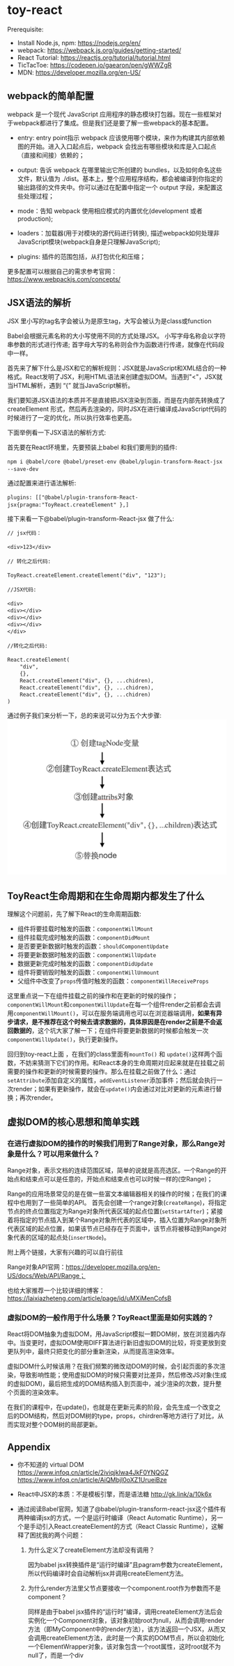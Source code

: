 # toy-react

Prerequisite:
* Install Node.js, npm: https://nodejs.org/en/ 
* webpack: https://webpack.js.org/guides/getting-started/ 
* React Tutorial: https://reactjs.org/tutorial/tutorial.html 
* TicTacToe: https://codepen.io/gaearon/pen/gWWZgR 
* MDN: https://developer.mozilla.org/en-US/

## webpack的简单配置

webpack 是一个现代 JavaScript 应用程序的静态模块打包器。现在一些框架对于webpack都进行了集成。但是我们还是要了解一些webpack的基本配置。

* entry: entry point指示 webpack 应该使用哪个模块，来作为构建其内部依赖图的开始。进入入口起点后，webpack 会找出有哪些模块和库是入口起点（直接和间接）依赖的；

* output: 告诉 webpack 在哪里输出它所创建的 bundles，以及如何命名这些文件，默认值为 ./dist。基本上，整个应用程序结构，都会被编译到你指定的输出路径的文件夹中。你可以通过在配置中指定一个 output 字段，来配置这些处理过程；

* mode：告知 webpack 使用相应模式的内置优化(development 或者 production);

* loaders：加载器(用于对模块的源代码进行转换), 描述webpack如何处理非JavaScript模块(webpack自身是只理解JavaScript); 

* plugins: 插件的范围包括，从打包优化和压缩；

更多配置可以根据自己的需求参考官网：https://www.webpackjs.com/concepts/

## JSX语法的解析

JSX 里小写的tag名字会被认为是原生tag，大写会被认为是class或function

Babel会根据元素名称的大小写使用不同的方式处理JSX。 小写字母名称会以字符串参数的形式进行传递; 首字母大写的名称则会作为函数进行传递，就像在代码段中一样。

首先来了解下什么是JSX和它的解析规则：JSX就是JavaScript和XML结合的一种格式。React发明了JSX，利用HTML语法来创建虚拟DOM。当遇到"<"，JSX就当HTML解析，遇到 “{” 就当JavaScript解析。

我们要知道JSX语法的本质并不是直接把JSX渲染到页面，而是在内部先转换成了createElement 形式，然后再去渲染的，同时JSX在进行编译成JavaScript代码的时候进行了一定的优化，所以执行效率也更高。

下面举例看一下JSX语法的解析方式: 

首先要在React环境里，先要预装上babel 和我们要用到的插件:

`npm i @babel/core @babel/preset-env @babel/plugin-transform-React-jsx --save-dev`

通过配置来进行语法解析:

`plugins: [["@babel/plugin-transform-React-jsx{pragma:"ToyReact.createElement" },]`

接下来看一下@babel/plugin-transform-React-jsx 做了什么: 

```JSX
// jsx代码：

<div>123</div>

// 转化之后代码: 

ToyReact.createElement.createElement("div", "123");

//JSX代码:

<div>     
<div></div>    
<div></div>     
<div></div> 
</div> 

//转化之后代码:

React.createElement(     
    "div",     
    {},     
    React.createElement("div", {}, ...chidren),     
    React.createElement("div", {}, ...chidren),     
    React.createElement("div", {}, ...chidren) 
)
```

通过例子我们来分析一下，总的来说可以分为五个大步骤: 
![5steps](/5steps.pic)

## ToyReact生命周期和在生命周期内都发生了什么

理解这个问题前，先了解下React的生命周期函数: 

- 组件将要挂载时触发的函数：`componentWillMount`
- 组件挂载完成时触发的函数：`componentDidMount`
- 是否要更新数据时触发的函数：`shouldComponentUpdate`
- 将要更新数据时触发的函数：`componentWillUpdate`
- 数据更新完成时触发的函数：`componentDidUpdate`
- 组件将要销毁时触发的函数：`componentWillUnmount`
- 父组件中改变了`props`传值时触发的函数：`componentWillReceiveProps`

这里重点说一下在组件挂载之前的操作和在更新的时候的操作；`componentWillMount`和`componentWillUpdate`在每一个组件render之前都会去调用`componentWillMount()`，可以在服务端调用也可以在浏览器端调用，**如果有异步请求，是不推荐在这个时候去请求数据的，具体原因是在render之前是不会返回数据的**，这个坑大家了解一下；在组件将要更新数据的时候都会触发一次`componentWillUpdate()`，执行更新操作。

回归到toy-react上面 ，在我们的class里面有`mountTo()` 和 `update()`这样两个函数，不妨来猜测下它们的作用。和React本身的生命周期对应起来就是在挂载之前需要的操作和更新的时候需要的操作。那么在挂载之前做了什么：通过`setAttribute`添加自定义的属性，`addEventListener`添加事件；然后就会执行一次render；如果有更新操作，就会在`update()`内会通过对比对更新的元素进行替换；再次render。

## 虚拟DOM的核心思想和简单实践

### 在进行虚拟DOM的操作的时候我们用到了Range对象，那么Range对象是什么？可以用来做什么？

Range对象，表示文档的连续范围区域，简单的说就是高亮选区。一个Range的开始点和结束点可以是任意的，开始点和结束点也可以时候一样的(空Range)；

Range的应用场景常见的是在做一些富文本编辑器相关的操作的时候；在我们的课程中也用到了一些简单的API。
首先会创建一个range对象(`createRange`)，将指定节点的终点位置指定为Range对象所代表区域的起点位置(`setStartAfter`)；紧接着将指定的节点插入到某个Range对象所代表的区域中，插入位置为Range对象所代表区域的起点位置，如果该节点已经存在于页面中，该节点将被移动到Range对象代表的区域的起点处(`insertNode`)。

附上两个链接，大家有兴趣的可以自行前往

Range对象API官网：https://developer.mozilla.org/en-US/docs/Web/API/Range；

也给大家推荐一个比较详细的博客：https://laixiazheteng.com/article/page/id/uMXiMenCofsB


### 虚拟DOM的一般作用于什么场景？ToyReact里面是如何实践的？

React将DOM抽象为虚拟DOM，用JavaScript模拟一颗DOM树，放在浏览器内存中。当变更时，虚拟DOM使用DIFF算法进行新旧虚拟DOM的比较，将变更放到变更队列中，最终只把变化的部分重新渲染，从而提高渲染效率。

虚拟DOM什么时候该用？在我们频繁的微改动DOM的时候，会引起页面的多次渲染，导致影响性能；使用虚拟DOM的时候只需要对比差异，然后修改JS对象(生成的虚拟DOM)，最后把生成的DOM结构插入到页面中，减少渲染的次数，提升整个页面的渲染效率。

在我们的课程中，在update()，也就是在更新元素的阶段，会先生成一个改变之后的DOM结构，然后对DOM树的type，props，chirdren等地方进行了对比，从而实现对整个DOM树的局部更新。

## Appendix

* 你不知道的 virtual DOM
https://www.infoq.cn/article/2iviqjklwa4JkF0YNQGZ
https://www.infoq.cn/article/AiQMbjI0oXZ1UrueiBze

* React中JSX的本质：不是模板引擎，而是语法糖
http://gk.link/a/10k6x

* 通过阅读Babel官网，知道了@babel/plugin-transform-react-jsx这个插件有两种编译jsx的方式，一个是运行时编译（React Automatic Runtime），另一个是手动引入React.createElement的方式（React Classic Runtime），这解释了困扰我的两个问题：

  1. 为什么定义了createElement方法却没有调用？
    
     因为babel jsx转换插件是“运行时编译”且pagram参数为createElement，所以代码编译时会自动解析jsx并调用createElement方法。
  2. 为什么render方法里父节点要接收一个component.root作为参数而不是component？
     
     同样是由于babel jsx插件的“运行时”编译，调用createElement方法后会实例化一个Component对象，该对象初始root为null，从而会调用render方法（即MyComponent中的render方法），该方法返回一个JSX，从而又会调用createElement方法，此时是一个真实的DOM节点，所以会初始化一个ElementWrapper对象，该对象包含一个root属性，这时root就不为null了，而是一个div